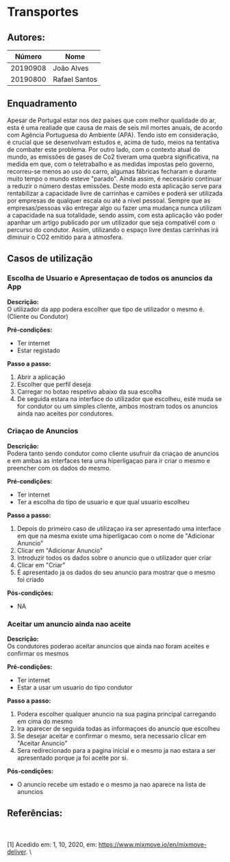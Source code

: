# Transportes



## Autores:

| Número | Nome |
|--------|------|
|  20190908 | João Alves |
|  20190800 | Rafael Santos |

## Enquadramento
Apesar de Portugal estar nos dez países que com melhor qualidade do ar, esta é uma realiade que causa de mais de seis mil mortes anuais, de acordo com Agência Portuguesa do Ambiente (APA). Tendo isto em consideração, é crucial que se desenvolvam estudos e, acima de tudo, meios na tentativa de combater este problema. Por outro lado, com o contexto atual do mundo, as emissões de gases de Co2 tiveram uma quebra significativa, na medida em que, com o teletrabalho e as medidas impostas pelo governo, recorreu-se menos ao uso do carro, algumas fábricas fecharam e durante muito tempo o mundo esteve "parado".
Ainda assim, é necessário continuar a reduzir o número destas emissões. Deste modo esta aplicação serve para rentabilizar a capacidade livre de carrinhas e camiões e poderá ser utilizada por empresas de qualquer escala ou até a nivel pessoal.
Sempre que as empresas/pessoas vão entregar algo ou fazer uma mudança nunca utilizam a capacidade na sua totalidade, sendo assim, com esta aplicação vão poder apanhar um artigo publicado por um utilizador que seja compativél com o percurso do condutor.
Assim, utilizando o espaço livre destas carrinhas irá diminuir o CO2 emitido para a atmosfera.

## Casos de utilização

### Escolha de Usuario e Apresentaçao de todos os anuncios da App
**Descrição:** \
O utilizador da app podera escolher que tipo de utilizador o mesmo é. (Cliente ou Condutor)

**Pré-condições:**
- Ter internet
- Estar registado

**Passo a passo:**
1. Abrir a aplicação 
2. Escolher que perfil deseja 
3. Carregar no botao respetivo abaixo da sua escolha 
4. De seguida estara na interface do utilizador que escolheu, este muda se for condutor ou um simples cliente, ambos mostram todos os anuncios ainda nao aceites por condutores.

### Criaçao de Anuncios
**Descrição:** \
Podera tanto sendo condutor como cliente usufruir da criaçao de anuncios e em ambas as interfaces tera uma hiperligaçao para ir criar o mesmo e preencher com os dados do mesmo.

**Pré-condições:**
- Ter internet
- Ter a escolha do tipo de usuario e que qual usuario escolheu

**Passo a passo:**
1. Depois do primeiro caso de utilizaçao ira ser apresentado uma interface em que na mesma existe uma hiperligacao com o nome de "Adicionar Anuncio"
2. Clicar em "Adicionar Anuncio"
3. Introduzir todos os dados sobre o anuncio que o utilizador quer criar
4. Clicar em "Criar"
5. É apresentado ja os dados do seu anuncio para mostrar que o mesmo foi criado

**Pós-condições:**
- NA

### Aceitar um anuncio ainda nao aceite
**Descrição:** \
Os condutores poderao aceitar anuncios que ainda nao foram aceites e confirmar os mesmos

**Pré-condições:**
- Ter internet
- Estar a usar um usuario do tipo condutor

**Passo a passo:**
1. Podera escolher qualquer anuncio na sua pagina principal carregando em cima do mesmo
2. Ira aparecer de seguida todas as informaçoes do anuncio que escolheu
3. Se desejar aceitar e confirmar o mesmo, sera necessario clicar em "Aceitar Anuncio"
4. Sera redirecionado para a pagina inicial e o mesmo ja nao estara a ser apresentado porque ja foi aceite por si. 

**Pós-condições:**
- O anuncio recebe um estado e o mesmo ja nao aparece na lista de anuncios

## Referências:
\
\
[1] Acedido em: 1, 10, 2020, em: https://www.mixmove.io/en/mixmove-deliver. \


